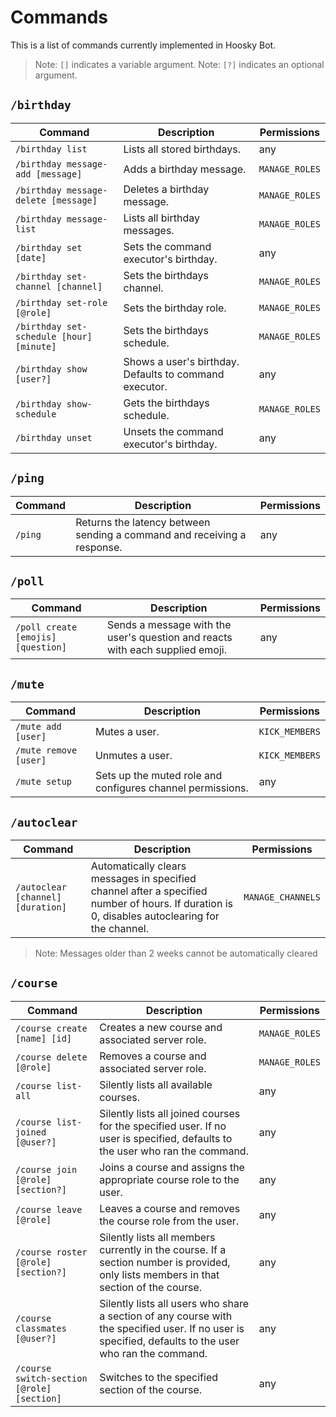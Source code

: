 # Commands

This is a list of commands currently implemented in Hoosky Bot.

> Note: `[]` indicates a variable argument.
> Note: `[?]` indicates an optional argument.

## `/birthday`

| Command                                  | Description                                            | Permissions    |
| ---------------------------------------- | ------------------------------------------------------ | -------------- |
| `/birthday list`                         | Lists all stored birthdays.                            | any            |
| `/birthday message-add [message]`        | Adds a birthday message.                               | `MANAGE_ROLES` |
| `/birthday message-delete [message]`     | Deletes a birthday message.                            | `MANAGE_ROLES` |
| `/birthday message-list`                 | Lists all birthday messages.                           | `MANAGE_ROLES` |
| `/birthday set [date]`                   | Sets the command executor's birthday.                  | any            |
| `/birthday set-channel [channel]`        | Sets the birthdays channel.                            | `MANAGE_ROLES` |
| `/birthday set-role [@role]`             | Sets the birthday role.                                | `MANAGE_ROLES` |
| `/birthday set-schedule [hour] [minute]` | Sets the birthdays schedule.                           | `MANAGE_ROLES` |
| `/birthday show [user?]`                 | Shows a user's birthday. Defaults to command executor. | any            |
| `/birthday show-schedule`                | Gets the birthdays schedule.                           | `MANAGE_ROLES` |
| `/birthday unset`                        | Unsets the command executor's birthday.                | any            |

## `/ping`

| Command | Description                                                             | Permissions |
| ------- | ----------------------------------------------------------------------- | ----------- |
| `/ping` | Returns the latency between sending a command and receiving a response. | any         |

## `/poll`

| Command                            | Description                                                                   | Permissions |
| ---------------------------------- | ----------------------------------------------------------------------------- | ----------- |
| `/poll create [emojis] [question]` | Sends a message with the user's question and reacts with each supplied emoji. | any         |

## `/mute`

| Command               | Description                                                | Permissions    |
| --------------------- | ---------------------------------------------------------- | -------------- |
| `/mute add [user]`    | Mutes a user.                                              | `KICK_MEMBERS` |
| `/mute remove [user]` | Unmutes a user.                                            | `KICK_MEMBERS` |
| `/mute setup`         | Sets up the muted role and configures channel permissions. | any            |

## `/autoclear`

| Command                           | Description                                                                                                                                    | Permissions       |
| --------------------------------- | ---------------------------------------------------------------------------------------------------------------------------------------------- | ----------------- |
| `/autoclear [channel] [duration]` | Automatically clears messages in specified channel after a specified number of hours. If duration is 0, disables autoclearing for the channel. | `MANAGE_CHANNELS` |

> Note: Messages older than 2 weeks cannot be automatically cleared

## `/course`

| Command                                    | Description                                                                                                                                            | Permissions    |
| ------------------------------------------ | ------------------------------------------------------------------------------------------------------------------------------------------------------ | -------------- |
| `/course create [name] [id]`               | Creates a new course and associated server role.                                                                                                       | `MANAGE_ROLES` |
| `/course delete [@role]`                   | Removes a course and associated server role.                                                                                                           | `MANAGE_ROLES` |
| `/course list-all`                         | Silently lists all available courses.                                                                                                                  | any            |
| `/course list-joined [@user?]`             | Silently lists all joined courses for the specified user. If no user is specified, defaults to the user who ran the command.                           | any            |
| `/course join [@role] [section?]`          | Joins a course and assigns the appropriate course role to the user.                                                                                    | any            |
| `/course leave [@role]`                    | Leaves a course and removes the course role from the user.                                                                                             | any            |
| `/course roster [@role] [section?]`        | Silently lists all members currently in the course. If a section number is provided, only lists members in that section of the course.                 | any            |
| `/course classmates [@user?]`              | Silently lists all users who share a section of any course with the specified user. If no user is specified, defaults to the user who ran the command. | any            |
| `/course switch-section [@role] [section]` | Switches to the specified section of the course.                                                                                                       | any            |
